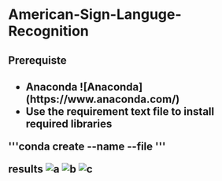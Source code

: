 # American-Sign-Languge-Recognition
<h2>Prerequiste<h2>
<ul>
  <li>Anaconda ![Anaconda](https://www.anaconda.com/)</li>
  <li>Use the requirement text file to install required libraries </li>
</ul>
'''conda create --name <env> --file <this file>'''







results
![a](https://user-images.githubusercontent.com/42116611/109385459-07172500-791a-11eb-9d77-a1ded088efa2.PNG)
![b](https://user-images.githubusercontent.com/42116611/109385460-08e0e880-791a-11eb-8983-9db971849ef1.PNG)
![c](https://user-images.githubusercontent.com/42116611/109385461-09797f00-791a-11eb-9ef7-f9aa0872f2f7.PNG)
